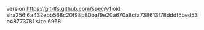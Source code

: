 version https://git-lfs.github.com/spec/v1
oid sha256:6a432ebb568c20f98b80baf9e20a670a8cfa738613f78dddf5bed53b48773781
size 6968
